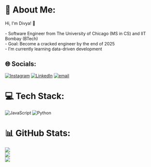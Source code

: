 # 💫 About Me:
Hi, I'm Divya! 👋<br><br>- Software Engineer from The University of Chicago (MS in CS) and IIT Bombay (BTech)<br>- Goal: Become a cracked engineer by the end of 2025<br>- I'm currently learning data-driven development<br>


## 🌐 Socials:
[![Instagram](https://img.shields.io/badge/Instagram-%23E4405F.svg?logo=Instagram&logoColor=white)](https://instagram.com/patdivvy) [![LinkedIn](https://img.shields.io/badge/LinkedIn-%230077B5.svg?logo=linkedin&logoColor=white)](https://linkedin.com/in/divyapattisapu) [![email](https://img.shields.io/badge/Email-D14836?logo=gmail&logoColor=white)](mailto:divyapattisapu@gmail.com) 

# 💻 Tech Stack:
![JavaScript](https://img.shields.io/badge/javascript-%23323330.svg?style=for-the-badge&logo=javascript&logoColor=%23F7DF1E) ![Python](https://img.shields.io/badge/python-3670A0?style=for-the-badge&logo=python&logoColor=ffdd54) 

# 📊 GitHub Stats:
![](https://github-readme-stats.vercel.app/api?username=patty8122&theme=dark&hide_border=false&include_all_commits=false&count_private=false)<br/>
![](https://nirzak-streak-stats.vercel.app/?user=patty8122&theme=dark&hide_border=false)<br/>
![](https://github-readme-stats.vercel.app/api/top-langs/?username=patty8122&theme=dark&hide_border=false&include_all_commits=false&count_private=false&layout=compact)

<!-- Proudly created with GPRM ( https://gprm.itsvg.in ) -->
